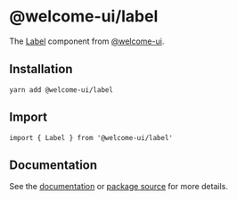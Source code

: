 # @welcome-ui/label

The [Label](http://welcome-ui.com/components/label) component from [@welcome-ui](http://welcome-ui.com).

## Installation

    yarn add @welcome-ui/label

## Import

    import { Label } from '@welcome-ui/label'

## Documentation

See the [documentation](http://welcome-ui.com/components/label) or [package source](https://github.com/WTTJ/welcome-ui/tree/master/packages/Label) for more details.
